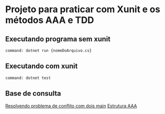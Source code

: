 # Projeto para praticar com Xunit e os métodos AAA e TDD


## Executando programa sem xunit

`command: dotnet run {nomeDoArquivo.cs}`

## Executando com xunit

`command: dotnet test`


## Base de consulta

[Resolvendo problema de conflito com dois main](https://andrewlock.net/fixing-the-error-program-has-more-than-one-entry-point-defined-for-console-apps-containing-xunit-tests/)
[Estrutura AAA](https://medium.com/@pablodarde/o-padr%C3%A3o-triple-a-arrange-act-assert-741e2a94cf88#:~:text=O%20modelo%20Triple%20A%20%C3%A9,Assert%20(Verificar%20as%20asser%C3%A7%C3%B5es).)


